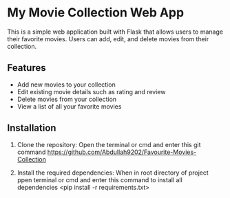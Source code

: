 # My Movie Collection Web App

This is a simple web application built with Flask that allows users to manage their favorite movies. Users can add, edit, and delete movies from their collection.

## Features

- Add new movies to your collection
- Edit existing movie details such as rating and review
- Delete movies from your collection
- View a list of all your favorite movies

## Installation

1. Clone the repository:
Open the terminal or cmd and enter this git command <https://github.com/Abdullah9202/Favourite-Movies-Collection>

2. Install the required dependencies:
When in root directory of project ppen terminal or cmd and enter this command to install all dependencies <pip install -r requirements.txt>
